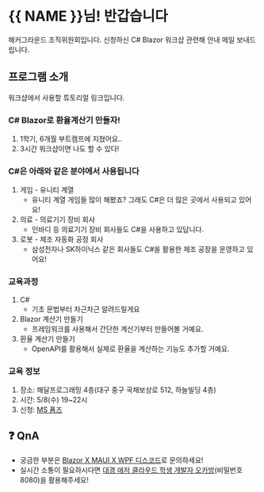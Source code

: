 # {{ NAME }}님! 반갑습니다

해커그라운드 조직위원회입니다. 신청하신 C# Blazor 워크샵 관련해 안내 메일 보내드립니다.


## 프로그램 소개

워크샵에서 사용할 튜토리얼 링크입니다. 


### C# Blazor로 환율계산기 만들자!

1. 1학기, 6개월 부트캠프에 지쳤어요..
2. 3시간 워크샵이면 나도 할 수 있다!


### C#은 아래와 같은 분야에서 사용됩니다

1. 게임 - 유니티 계열
    * 유니티 계열 게임들 많이 해봤죠? 그래도 C#은 더 많은 곳에서 사용되고 있어요!
2. 의료 - 의료기기 장비 회사
    * 인바디 등 의료기기 장비 회사들도 C#을 사용하고 있답니다.
3. 로봇 - 제조 자동화 공정 회사
    * 삼성전자나 SK하이닉스 같은 회사들도 C#을 활용한 제조 공장을 운영하고 있어요!


### 교육과정

1. C# 
    * 기초 문법부터 차근차근 알려드릴게요
2. Blazor 계산기 만들기
    * 프레임워크를 사용해서 간단한 계산기부터 만들어볼 거예요.
3. 환율 계산기 만들기
    * OpenAPI를 활용해서 실제로 환율을 계산하는 기능도 추가할 거예요.
    

### 교육 정보

1. 장소: 해달프로그래밍 4층(대구 중구 국채보상로 512, 하늘빌딩 4층)
2. 시간: 5/8(수) 19~22시
3. 신청: [MS 폼즈](https://forms.office.com/r/gmanwMVUQN)


## ❓ QnA

* 궁금한 부분은 [Blazor X MAUI X WPF 디스코드](https://discord.gg/g7nKCrDVqK)로 문의하세요!
* 실시간 소통이 필요하시다면 [대경 애저 클라우드 학생 개발자 오카방](https://aka.ms/student-developers/daegu)(비밀번호 8080)을 활용해주세요!